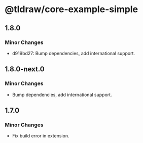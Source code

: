 # @tldraw/core-example-simple

## 1.8.0

### Minor Changes

- d919bd27: Bump dependencies, add international support.

## 1.8.0-next.0

### Minor Changes

- Bump dependencies, add international support.

## 1.7.0

### Minor Changes

- Fix build error in extension.
